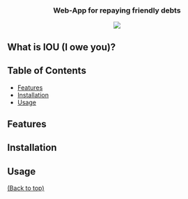 <!-- @format -->
<p align="center"
<img width="200" align="center" alt="logo" src="https://github.com/user-attachments/assets/c29d8604-30e7-4134-9d5d-6729ecffcb6d" />
</p>
<h3 align="center">Web-App for repaying friendly debts</h3>

<p align="center">
    <img src="https://img.shields.io/badge/-ASP.NET-3776AB?style=for-the-badge&logo=csharp&logoColor=white">
</p>

## What is IOU (I owe you)?

## Table of Contents

- [Features](#features)
- [Installation](#installation)
- [Usage](#usage)

## Features

## Installation

## Usage

[(Back to top)](#table-of-contents)
